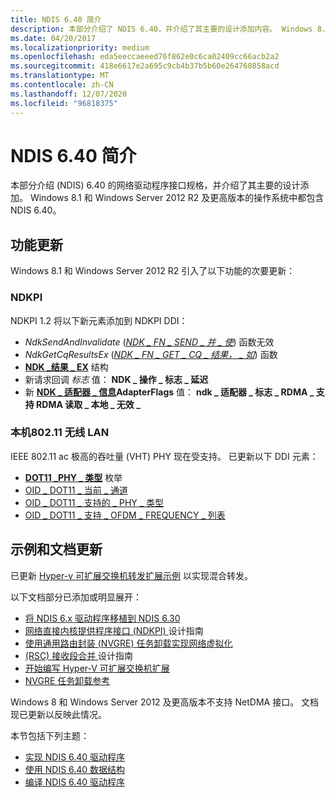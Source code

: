 ```yaml
---
title: NDIS 6.40 简介
description: 本部分介绍了 NDIS 6.40，并介绍了其主要的设计添加内容。 Windows 8.1 和 Windows Server 2012 R2 及更高版本中都包含 NDIS 6.40。
ms.date: 04/20/2017
ms.localizationpriority: medium
ms.openlocfilehash: eda5eeccaeeed76f862e0c6ca02409cc66acb2a2
ms.sourcegitcommit: 418e6617e2a695c9cb4b37b5b60e264760858acd
ms.translationtype: MT
ms.contentlocale: zh-CN
ms.lasthandoff: 12/07/2020
ms.locfileid: "96818375"
---
```

# <a name="introduction-to-ndis-640"></a>NDIS 6.40 简介


本部分介绍 (NDIS) 6.40 的网络驱动程序接口规格，并介绍了其主要的设计添加。 Windows 8.1 和 Windows Server 2012 R2 及更高版本的操作系统中都包含 NDIS 6.40。

## <a name="feature-updates"></a>功能更新


Windows 8.1 和 Windows Server 2012 R2 引入了以下功能的次要更新：

### <a name="ndkpi"></a>NDKPI

NDKPI 1.2 将以下新元素添加到 NDKPI DDI：

- *NdkSendAndInvalidate* ([*NDK \_ FN \_ SEND \_ 并 \_ 使*](/windows-hardware/drivers/ddi/ndkpi/nc-ndkpi-ndk_fn_send_and_invalidate)) 函数无效
- *NdkGetCqResultsEx* ([*NDK \_ FN \_ GET \_ CQ \_ 结果， \_ 如*](/windows-hardware/drivers/ddi/ndkpi/nc-ndkpi-ndk_fn_get_cq_results_ex)) 函数
- [**NDK \_结果 \_ EX**](/windows-hardware/drivers/ddi/ndkpi/ns-ndkpi-_ndk_result_ex) 结构
- 新请求回调 *标志* 值： **NDK \_ 操作 \_ 标志 \_ 延迟**
- 新 [**NDK \_ 适配器 \_ 信息**](/windows/win32/api/ndkinfo/ns-ndkinfo-ndk_adapter_info)**AdapterFlags** 值： **ndk \_ 适配器 \_ 标志 \_ RDMA \_ 支持 RDMA 读取 \_ 本地 \_ 无效 \_**

### <a name="native-80211-wireless-lan"></a>本机802.11 无线 LAN

IEEE 802.11 ac 极高的吞吐量 (VHT) PHY 现在受支持。 已更新以下 DDI 元素：

- [**DOT11 \_PHY \_ 类型**](/windows-hardware/drivers/ddi/windot11/ne-windot11-_dot11_phy_type) 枚举
- [OID \_ DOT11 \_ 当前 \_ 通道](/previous-versions/windows/hardware/wireless/oid-dot11-current-channel)
- [OID \_ DOT11 \_ 支持的 \_ PHY \_ 类型](/previous-versions/windows/hardware/wireless/oid-dot11-supported-phy-types)
- [OID \_ DOT11 \_ 支持 \_ OFDM \_ FREQUENCY \_ 列表](/previous-versions/windows/hardware/wireless/oid-dot11-supported-ofdm-frequency-list)

## <a name="sample-and-documentation-updates"></a>示例和文档更新

已更新 [Hyper-v 可扩展交换机转发扩展示例](https://go.microsoft.com/fwlink/p/?LinkId=617913) 以实现混合转发。

以下文档部分已添加或明显展开：

-   [将 NDIS 6.x 驱动程序移植到 NDIS 6.30](porting-ndis-6-x-drivers-to-ndis-6-30.md)
-   [网络直接内核提供程序接口 (NDKPI) ](./overview-of-network-direct-kernel-provider-interface--ndkpi-.md) 设计指南
-   [使用通用路由封装 (NVGRE) 任务卸载实现网络虚拟化](network-virtualization-using-generic-routing-encapsulation--nvgre--task-offload.md)
-   [ (RSC) 接收段合并 ](overview-of-receive-segment-coalescing.md) 设计指南
-   [开始编写 Hyper-V 可扩展交换机扩展](getting-started-writing-a-hyper-v-extensible-switch-extension.md)
-   [NVGRE 任务卸载参考](/windows-hardware/drivers/ddi/_netvista/)

Windows 8 和 Windows Server 2012 及更高版本不支持 NetDMA 接口。 文档现已更新以反映此情况。

本节包括下列主题：

- [实现 NDIS 6.40 驱动程序](implementing-an-ndis-6-40-driver.md)
- [使用 NDIS 6.40 数据结构](using-ndis-6-40-data-structures.md)
- [编译 NDIS 6.40 驱动程序](compiling-an-ndis-6-40-driver.md)

 

